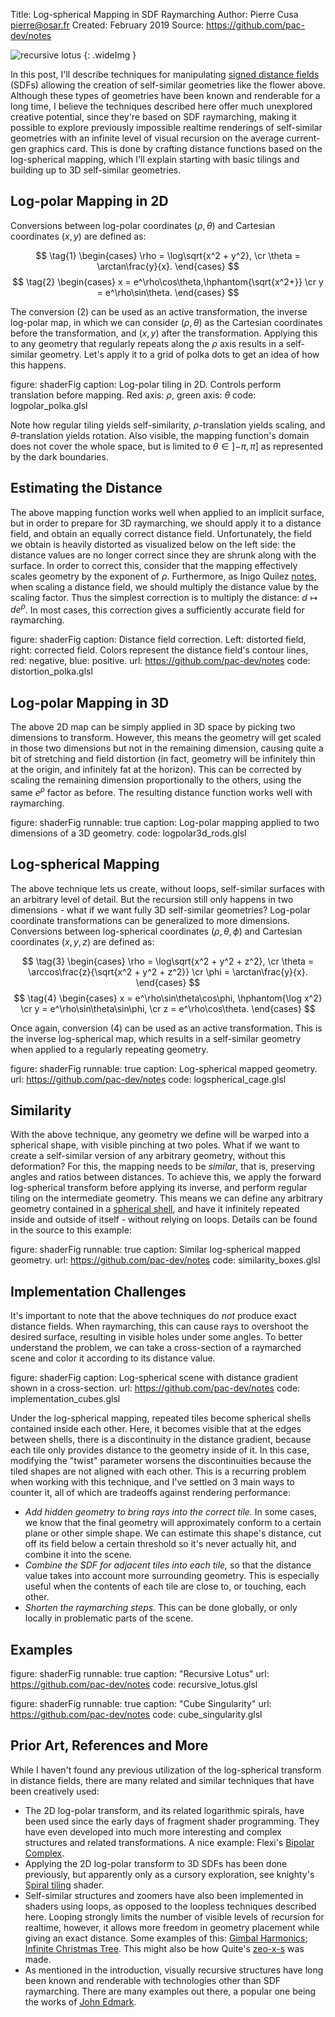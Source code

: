 Title: Log-spherical Mapping in SDF Raymarching
Author: Pierre Cusa <pierre@osar.fr>
Created: February 2019
Source: https://github.com/pac-dev/notes

![recursive lotus](recursive_lotus_1_white.jpg)
{: .wideImg }

In this post, I'll describe techniques for manipulating [signed distance fields][] (SDFs) allowing the creation of self-similar geometries like the flower above. Although these types of geometries have been known and renderable for a long time, I believe the techniques described here offer much unexplored creative potential, since they're based on SDF raymarching, making it possible to explore previously impossible realtime renderings of self-similar geometries with an infinite level of visual recursion on the average current-gen graphics card. This is done by crafting distance functions based on the log-spherical mapping, which I'll explain starting with basic tilings and building up to 3D self-similar geometries.


## Log-polar Mapping in 2D

Conversions between log-polar coordinates $(\rho, \theta)$ and Cartesian coordinates $(x, y)$ are defined as:

$$
\tag{1}
\begin{cases}
  \rho = \log\sqrt{x^2 + y^2}, \cr
  \theta = \arctan\frac{y}{x}.
 \end{cases}
$$
$$
\tag{2}
\begin{cases}
  x = e^\rho\cos\theta,\hphantom{\sqrt{x^2+}} \cr
  y = e^\rho\sin\theta.
 \end{cases}
$$

The conversion $(2)$ can be used as an active transformation, the inverse log-polar map, in which we can consider $(\rho, \theta)$ as the Cartesian coordinates before the transformation, and $(x, y)$ after the transformation. Applying this to any geometry that regularly repeats along the $\rho$ axis results in a self-similar geometry. Let's apply it to a grid of polka dots to get an idea of how this happens.

figure: shaderFig
caption: Log-polar tiling in 2D. Controls perform translation before mapping. Red axis: $\rho$, green axis: $\theta$
code: logpolar_polka.glsl

Note how regular tiling yields self-similarity, $\rho$-translation yields scaling, and $\theta$-translation yields rotation. Also visible, the mapping function's domain does not cover the whole space, but is limited to $\theta\in\left]-\pi, \pi\right]$ as represented by the dark boundaries.


## Estimating the Distance

The above mapping function works well when applied to an implicit surface, but in order to prepare for 3D raymarching, we should apply it to a distance field, and obtain an equally correct distance field. Unfortunately, the field we obtain is heavily distorted as visualized below on the left side: the distance values are no longer correct since they are shrunk along with the surface. In order to correct this, consider that the mapping effectively scales geometry by the exponent of $\rho$. Furthermore, as Inigo Quilez [notes][iqnotes], when scaling a distance field, we should multiply the distance value by the scaling factor. Thus the simplest correction is to multiply the distance: $d\mapsto d e^\rho$. In most cases, this correction gives a sufficiently accurate field for raymarching.

figure: shaderFig
caption: Distance field correction. Left: distorted field, right: corrected field. Colors represent the distance field's contour lines, red: negative, blue: positive.
url: https://github.com/pac-dev/notes
code: distortion_polka.glsl


## Log-polar Mapping in 3D

The above 2D map can be simply applied in 3D space by picking two dimensions to transform. However, this means the geometry will get scaled in those two dimensions but not in the remaining dimension, causing quite a bit of stretching and field distortion (in fact, geometry will be infinitely thin at the origin, and infinitely fat at the horizon). This can be corrected by scaling the remaining dimension proportionally to the others, using the same $e^\rho$ factor as before. The resulting distance function works well with raymarching.

figure: shaderFig
runnable: true
caption: Log-polar mapping applied to two dimensions of a 3D geometry.
code: logpolar3d_rods.glsl


## Log-spherical Mapping

The above technique lets us create, without loops, self-similar surfaces with an arbitrary level of detail. But the recursion still only happens in two dimensions - what if we want fully 3D self-similar geometries? Log-polar coordinate transformations can be generalized to more dimensions. Conversions between log-spherical coordinates $(\rho, \theta, \phi)$ and Cartesian coordinates $(x, y, z)$ are defined as:

$$
\tag{3}
\begin{cases}
  \rho = \log\sqrt{x^2 + y^2 + z^2}, \cr
  \theta = \arccos\frac{z}{\sqrt{x^2 + y^2 + z^2}} \cr
  \phi = \arctan\frac{y}{x}.
 \end{cases}
$$
$$
\tag{4}
\begin{cases}
  x = e^\rho\sin\theta\cos\phi, \hphantom{\log x^2} \cr
  y = e^\rho\sin\theta\sin\phi, \cr
  z = e^\rho\cos\theta.
 \end{cases}
$$

Once again, conversion $(4)$ can be used as an active transformation. This is the inverse log-spherical map, which results in a self-similar geometry when applied to a regularly repeating geometry.

figure: shaderFig
runnable: true
caption: Log-spherical mapped geometry.
url: https://github.com/pac-dev/notes
code: logspherical_cage.glsl


## Similarity

With the above technique, any geometry we define will be warped into a spherical shape, with visible pinching at two poles. What if we want to create a self-similar version of any arbitrary geometry, without this deformation? For this, the mapping needs to be *similar*, that is, preserving angles and ratios between distances. To achieve this, we apply the forward log-spherical transform before applying its inverse, and perform regular tiling on the intermediate geometry. This means we can define any arbitrary geometry contained in a [spherical shell][], and have it infinitely repeated inside and outside of itself - without relying on loops. Details can be found in the source to this example:

figure: shaderFig
runnable: true
caption: Similar log-spherical mapped geometry.
url: https://github.com/pac-dev/notes
code: similarity_boxes.glsl


## Implementation Challenges

It's important to note that the above techniques do *not* produce exact distance fields. When raymarching, this can cause rays to overshoot the desired surface, resulting in visible holes under some angles. To better understand the problem, we can take a cross-section of a raymarched scene and color it according to its distance value.

figure: shaderFig
caption: Log-spherical scene with distance gradient shown in a cross-section.
url: https://github.com/pac-dev/notes
code: implementation_cubes.glsl

Under the log-spherical mapping, repeated tiles become spherical shells contained inside each other. Here, it becomes visible that at the edges between shells, there is a discontinuity in the distance gradient, because each tile only provides distance to the geometry inside of it. In this case, modifying the "twist" parameter worsens the discontinuities because the tiled shapes are not aligned with each other. This is a recurring problem when working with this technique, and I've settled on 3 main ways to counter it, all of which are tradeoffs against rendering performance:

- *Add hidden geometry to bring rays into the correct tile.* In some cases, we know that the final geometry will approximately conform to a certain plane or other simple shape. We can estimate this shape's distance, cut off its field below a certain threshold so it's never actually hit, and combine it into the scene.
- *Combine the SDF for adjacent tiles into each tile,* so that the distance value takes into account more surrounding geometry. This is especially useful when the contents of each tile are close to, or touching, each other.
- *Shorten the raymarching steps.* This can be done globally, or only locally in problematic parts of the scene.


## Examples

figure: shaderFig
runnable: true
caption: "Recursive Lotus"
url: https://github.com/pac-dev/notes
code: recursive_lotus.glsl

figure: shaderFig
runnable: true
caption: "Cube Singularity"
url: https://github.com/pac-dev/notes
code: cube_singularity.glsl



## Prior Art, References and More

While I haven't found any previous utilization of the log-spherical transform in distance fields, there are many related and similar techniques that have been creatively used:

- The 2D log-polar transform, and its related logarithmic spirals, have been used since the early days of fragment shader programming. They have even developed into much more interesting and complex structures and related transformations. A nice example: Flexi's [Bipolar Complex](https://www.shadertoy.com/view/4ss3DB).
- Applying the 2D log-polar transform to 3D SDFs has been done previously, but apparently only as a cursory exploration, see knighty's [Spiral tiling](https://www.shadertoy.com/view/ls2GRz) shader.
- Self-similar structures and zoomers have also been implemented in shaders using loops, as opposed to the loopless techniques described here. Looping strongly limits the number of visible levels of recursion for realtime, however, it allows more freedom in geometry placement while giving an exact distance. Some examples of this: [Gimbal Harmonics](https://www.shadertoy.com/view/llS3zd); [Infinite Christmas Tree](https://www.shadertoy.com/view/4ltBzf). This might also be how Quite's [zeo-x-s](https://youtu.be/eKbTaxDEtXY?t=333) was made.
- As mentioned in the introduction, visually recursive structures have long been known and renderable with technologies other than SDF raymarching. There are many examples out there, a popular one being the works of [John Edmark](http://www.johnedmark.com).




[signed distance fields]: http://jamie-wong.com/2016/07/15/ray-marching-signed-distance-functions/
[implicit surface]: https://en.wikipedia.org/wiki/Implicit_surface
[Michael Walczyk]: http://www.michaelwalczyk.com/blog/2017/5/25/ray-marching
[iqnotes]: https://www.iquilezles.org/www/articles/distfunctions/distfunctions.htm
[spherical shell]: https://en.wikipedia.org/wiki/Spherical_shell
